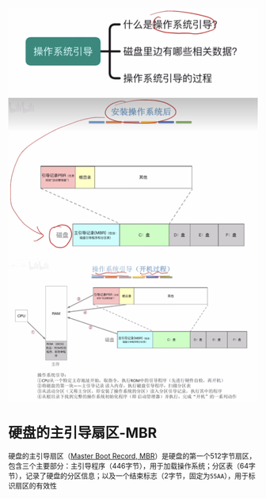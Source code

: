 


![输入图片说明](/imgs/2025-07-26/2FyYVRE6tAZqBVmE.png)
![输入图片说明](/imgs/2025-07-26/wixcZ0MHa86UemVS.png)
![输入图片说明](/imgs/2025-07-26/4DkZ43yVqvFPrxxq.png)


# 硬盘的主引导扇区-MBR
硬盘的主引导扇区（[Master Boot Record, MBR](https://www.google.com/search?sca_esv=a41ed8ea23771f3d&rlz=1C1CHZN_en__1128__1128&cs=0&sxsrf=AE3TifNX08V7R_tsNQemhjWZGIwXDxtcug%3A1757570558543&q=Master+Boot+Record%2C+MBR&sa=X&ved=2ahUKEwjr8KjGhNCPAxXjm68BHZRdAZkQxccNegQIDBAB&mstk=AUtExfDU3vyoCeUfwPFa6PKAwVRH8ctc4ITWZLuoZ3mTNiYLzG2TL7PZh0OeOr8g8MiLvqJwMOLEeov5oauahE431a49IRTkZiIjSPtoVp-P7Qd3HOGMOCnJvxCmhf6Nva8iCPiv5ngTb6oRYAjOQAchcW0bx6Gu1Xjocv1hUm2NcCZ8FQvoLJdW9B7dzkJRw0VV-HJnKxHxvKKjuakXUt_oxH_nzD_Phwytzq5GuLEqBeDw6LA_3pgtBsmeDctwk4Q4fjeXcVvVdJjMqLPtWN5Fq4ULVH_yk0dkBvq8zR8saVMruQ&csui=3)）是硬盘的第一个512字节扇区，包含三个主要部分：主引导程序（446字节），用于加载操作系统；分区表（64字节），记录了硬盘的分区信息；以及一个结束标志（2字节，固定为`55AA`），用于标识扇区的有效性
<!--stackedit_data:
eyJoaXN0b3J5IjpbNDY0MTM3OTgxLC0zNjUzNTYzMjBdfQ==
-->